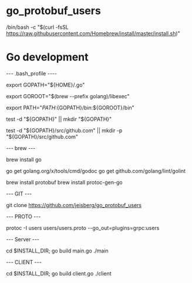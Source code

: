 # go_protobuf_users

/bin/bash -c "$(curl -fsSL https://raw.githubusercontent.com/Homebrew/install/master/install.sh)"

# Go development

--- .bash_profile ----

export GOPATH="${HOME}/.go"

export GOROOT="$(brew --prefix golang)/libexec"

export PATH="$PATH:${GOPATH}/bin:${GOROOT}/bin"

test -d "${GOPATH}" || mkdir "${GOPATH}"

test -d "${GOPATH}/src/github.com" || mkdir -p "${GOPATH}/src/github.com"

--- brew ---

brew install go

go get golang.org/x/tools/cmd/godoc
go get github.com/golang/lint/golint

brew install protobuf
brew install protoc-gen-go

--- GIT ---

git clone https://github.com/jeisberg/go_protobuf_users

--- PROTO ---

protoc -I users users/users.proto --go_out=plugins=grpc:users

--- Server ---

cd $INSTALL_DIR;
go build main.go
./main

--- CLIENT ---

cd $INSTALL_DIR;
go build client.go
./client